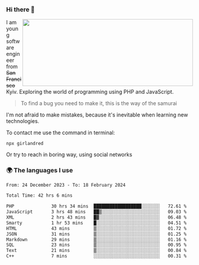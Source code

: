 ### Hi there 👋  

<img align='right' src="https://github-readme-stats.vercel.app/api?username=girlandred&count_private=true&show_icons=true&include_all_commits=true&hide_rank=true&hide_title=true&theme=buefy&card_width=300" width=460 height=180>


I am young software engineer from ~~San Francisco~~ Kyiv. Exploring the world of programming using PHP and JavaScript.


> To find a bug you need to make it, this is the way of the samurai



I'm not afraid to make mistakes, because it's inevitable when learning new technologies.

To contact me use the command in terminal:

```
npx girlandred
```

Or try to reach in boring way, using social networks


### 🌍 The languages I use

<!--START_SECTION:waka-->

```txt
From: 24 December 2023 - To: 18 February 2024

Total Time: 42 hrs 6 mins

PHP              30 hrs 34 mins  ██████████████████░░░░░░░   72.61 %
JavaScript       3 hrs 48 mins   ██▒░░░░░░░░░░░░░░░░░░░░░░   09.03 %
XML              2 hrs 43 mins   █▓░░░░░░░░░░░░░░░░░░░░░░░   06.48 %
Smarty           1 hr 53 mins    █░░░░░░░░░░░░░░░░░░░░░░░░   04.51 %
HTML             43 mins         ▒░░░░░░░░░░░░░░░░░░░░░░░░   01.72 %
JSON             31 mins         ▒░░░░░░░░░░░░░░░░░░░░░░░░   01.25 %
Markdown         29 mins         ▒░░░░░░░░░░░░░░░░░░░░░░░░   01.16 %
SQL              23 mins         ▒░░░░░░░░░░░░░░░░░░░░░░░░   00.95 %
Text             21 mins         ▒░░░░░░░░░░░░░░░░░░░░░░░░   00.84 %
C++              7 mins          ░░░░░░░░░░░░░░░░░░░░░░░░░   00.31 %
```

<!--END_SECTION:waka-->
